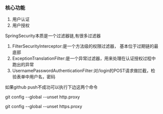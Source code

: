 ### 核心功能
1. 用户认证
2. 用户授权

SpringSecurity本质是一个过滤器链,有很多过滤器

1. FilterSecurityInterceptor:是一个方法级的权限过滤器， 基本位于过期链的最底部
2. ExceptionTranslationFilter:是一个异常过滤器，用来处理在认证授权过程中跑出的异常
3. UsernamePasswordAuthenticationFilter:对/login的POST请求做拦截，检验表单中用户名，密码





如果github push不成功可以执行下边这两个命令

git config --global --unset http.proxy

git config --global --unset https.proxy


